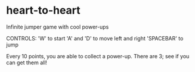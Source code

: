 # heart-to-heart
 Infinite jumper game with cool power-ups

CONTROLS:
 'W' to start
 'A' and 'D' to move left and right
 'SPACEBAR' to jump

Every 10 points, you are able to collect a power-up. There are 3; see if you can get them all!
